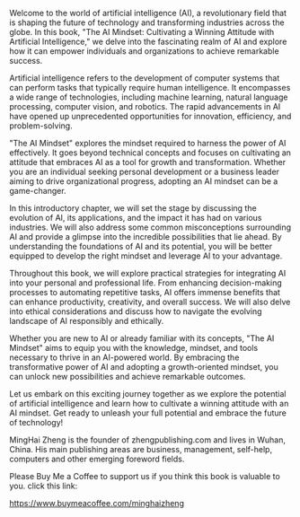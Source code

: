 
Welcome to the world of artificial intelligence (AI), a revolutionary field that is shaping the future of technology and transforming industries across the globe. In this book, "The AI Mindset: Cultivating a Winning Attitude with Artificial Intelligence," we delve into the fascinating realm of AI and explore how it can empower individuals and organizations to achieve remarkable success.

Artificial intelligence refers to the development of computer systems that can perform tasks that typically require human intelligence. It encompasses a wide range of technologies, including machine learning, natural language processing, computer vision, and robotics. The rapid advancements in AI have opened up unprecedented opportunities for innovation, efficiency, and problem-solving.

"The AI Mindset" explores the mindset required to harness the power of AI effectively. It goes beyond technical concepts and focuses on cultivating an attitude that embraces AI as a tool for growth and transformation. Whether you are an individual seeking personal development or a business leader aiming to drive organizational progress, adopting an AI mindset can be a game-changer.

In this introductory chapter, we will set the stage by discussing the evolution of AI, its applications, and the impact it has had on various industries. We will also address some common misconceptions surrounding AI and provide a glimpse into the incredible possibilities that lie ahead. By understanding the foundations of AI and its potential, you will be better equipped to develop the right mindset and leverage AI to your advantage.

Throughout this book, we will explore practical strategies for integrating AI into your personal and professional life. From enhancing decision-making processes to automating repetitive tasks, AI offers immense benefits that can enhance productivity, creativity, and overall success. We will also delve into ethical considerations and discuss how to navigate the evolving landscape of AI responsibly and ethically.

Whether you are new to AI or already familiar with its concepts, "The AI Mindset" aims to equip you with the knowledge, mindset, and tools necessary to thrive in an AI-powered world. By embracing the transformative power of AI and adopting a growth-oriented mindset, you can unlock new possibilities and achieve remarkable outcomes.

Let us embark on this exciting journey together as we explore the potential of artificial intelligence and learn how to cultivate a winning attitude with an AI mindset. Get ready to unleash your full potential and embrace the future of technology!

MingHai Zheng is the founder of zhengpublishing.com and lives in Wuhan, China. His main publishing areas are business, management, self-help, computers and other emerging foreword fields.

Please Buy Me a Coffee to support us if you think this book is valuable to you. click this link:

https://www.buymeacoffee.com/minghaizheng
